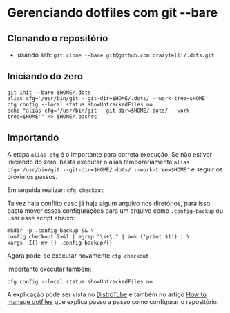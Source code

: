 # Gerenciando dotfiles com git --bare

## Clonando o repositório

- usando ssh:
`git clone --bare git@github.com:crazytelli/.dots.git`

## Iniciando do zero

```
git init --bare $HOME/.dots
alias cfg='/usr/bin/git --git-dir=$HOME/.dots/ --work-tree=$HOME'
cfg config --local status.showUntrackedFiles no
echo "alias cfg='/usr/bin/git --git-dir=$HOME/.dots/ --work-tree=$HOME'" >> $HOME/.bashrc
```
## Importando
A etapa `alias cfg` é o importante para correta execução. Se não estiver iniciando do zero,
basta executar o alias temporariamente `alias cfg='/usr/bin/git --git-dir=$HOME/.dots/ --work-tree=$HOME'`
e seguir os próximos passos.


Em seguida realizar:
`cfg checkout`

Talvez haja conflito caso já haja algum arquivo nos diretórios, para isso basta
mover essas configurações para um arquivo como `.config-backup` ou usar esse
script abaixo:

```
mkdir -p .config-backup && \
config checkout 2>&1 | egrep "\s+\." | awk {'print $1'} | \
xargs -I{} mv {} .config-backup/{}
```
Agora pode-se executar novamente `cfg checkout`

Importante executar também:

`cfg config --local status.showUntrackedFiles no`

A explicação pode ser vista no
[DistroTube](https://www.youtube.com/watch?v=tBoLDpTWVOM) e também no artigo
[How to manage dotfiles](https://www.atlassian.com/git/tutorials/dotfiles) que
explica passo a passo como configurar o repositório.
